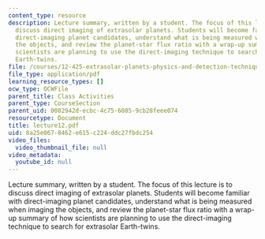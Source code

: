 ```yaml
---
content_type: resource
description: Lecture summary, written by a student. The focus of this lecture is to
  discuss direct imaging of extrasolar planets. Students will become familiar with
  direct-imaging planet candidates, understand what is being measured when imaging
  the objects, and review the planet-star flux ratio with a wrap-up summary of how
  scientists are planning to use the direct-imaging technique to search for extrasolar
  Earth-twins.
file: /courses/12-425-extrasolar-planets-physics-and-detection-techniques-fall-2007/8a25e0678462e615c224ddc27fbdc254_lecture12.pdf
file_type: application/pdf
learning_resource_types: []
ocw_type: OCWFile
parent_title: Class Activities
parent_type: CourseSection
parent_uid: 0082942d-ecbc-4c75-6085-9cb28feee074
resourcetype: Document
title: lecture12.pdf
uid: 8a25e067-8462-e615-c224-ddc27fbdc254
video_files:
  video_thumbnail_file: null
video_metadata:
  youtube_id: null
---
```

Lecture summary, written by a student. The focus of this lecture is to discuss direct imaging of extrasolar planets. Students will become familiar with direct-imaging planet candidates, understand what is being measured when imaging the objects, and review the planet-star flux ratio with a wrap-up summary of how scientists are planning to use the direct-imaging technique to search for extrasolar Earth-twins.

